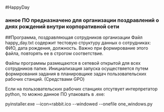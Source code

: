 #HappyDay
### анное ПО предназначено для организации поздравлений о днях рождений внутри корпоративной сети
##Программа, поздравляющая сотрудников организации
Файл happy_day.txt содержит тестовую структуру данных о сотрудниках: ФИО, дата рождения, должность. Важно при формирование этого файла, повторять ее в строгом соответствие.

Файлы программы размещаются в сетевой открытой для всех сотрудников папке. Инициализация запуска осуществяется путем формирования задания в планировщике задач пользовательских рабочих станций. (Средствами GPO)

Если на пользовательских рабочих станциях отсутвует интерпретатор python, то можно данное ПО упаковать в .exe:

pyinstaller.exe --icon=rabbit.ico --windowed --onefile one_windows.py
